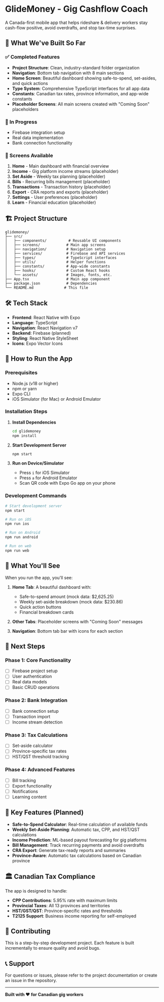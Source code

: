 # GlideMoney - Gig Cashflow Coach

A Canada-first mobile app that helps rideshare & delivery workers stay cash-flow positive, avoid overdrafts, and stop tax-time surprises.

## 🚀 What We've Built So Far

### ✅ Completed Features
- **Project Structure**: Clean, industry-standard folder organization
- **Navigation**: Bottom tab navigation with 8 main sections
- **Home Screen**: Beautiful dashboard showing safe-to-spend, set-asides, and quick actions
- **Type System**: Comprehensive TypeScript interfaces for all app data
- **Constants**: Canadian tax rates, province information, and app-wide constants
- **Placeholder Screens**: All main screens created with "Coming Soon" placeholders

### 🔄 In Progress
- Firebase integration setup
- Real data implementation
- Bank connection functionality

### 📱 Screens Available
1. **Home** - Main dashboard with financial overview
2. **Income** - Gig platform income streams (placeholder)
3. **Set Aside** - Weekly tax planning (placeholder)
4. **Bills** - Recurring bills management (placeholder)
5. **Transactions** - Transaction history (placeholder)
6. **Export** - CRA reports and exports (placeholder)
7. **Settings** - User preferences (placeholder)
8. **Learn** - Financial education (placeholder)

## 🏗️ Project Structure

```
glidemoney/
├── src/
│   ├── components/          # Reusable UI components
│   ├── screens/            # Main app screens
│   ├── navigation/         # Navigation setup
│   ├── services/           # Firebase and API services
│   ├── types/              # TypeScript interfaces
│   ├── utils/              # Helper functions
│   ├── constants/          # App-wide constants
│   ├── hooks/              # Custom React hooks
│   └── assets/             # Images, fonts, etc.
├── App.tsx                 # Main app component
├── package.json            # Dependencies
└── README.md              # This file
```

## 🛠️ Tech Stack

- **Frontend**: React Native with Expo
- **Language**: TypeScript
- **Navigation**: React Navigation v7
- **Backend**: Firebase (planned)
- **Styling**: React Native StyleSheet
- **Icons**: Expo Vector Icons

## 🚀 How to Run the App

### Prerequisites
- Node.js (v18 or higher)
- npm or yarn
- Expo CLI
- iOS Simulator (for Mac) or Android Emulator

### Installation Steps

1. **Install Dependencies**
   ```bash
   cd glidemoney
   npm install
   ```

2. **Start Development Server**
   ```bash
   npm start
   ```

3. **Run on Device/Simulator**
   - Press `i` for iOS Simulator
   - Press `a` for Android Emulator
   - Scan QR code with Expo Go app on your phone

### Development Commands

```bash
# Start development server
npm start

# Run on iOS
npm run ios

# Run on Android
npm run android

# Run on web
npm run web
```

## 📱 What You'll See

When you run the app, you'll see:

1. **Home Tab**: A beautiful dashboard with:
   - Safe-to-spend amount (mock data: $2,625.25)
   - Weekly set-aside breakdown (mock data: $230.86)
   - Quick action buttons
   - Financial breakdown cards

2. **Other Tabs**: Placeholder screens with "Coming Soon" messages

3. **Navigation**: Bottom tab bar with icons for each section

## 🔧 Next Steps

### Phase 1: Core Functionality
- [ ] Firebase project setup
- [ ] User authentication
- [ ] Real data models
- [ ] Basic CRUD operations

### Phase 2: Bank Integration
- [ ] Bank connection setup
- [ ] Transaction import
- [ ] Income stream detection

### Phase 3: Tax Calculations
- [ ] Set-aside calculator
- [ ] Province-specific tax rates
- [ ] HST/QST threshold tracking

### Phase 4: Advanced Features
- [ ] Bill tracking
- [ ] Export functionality
- [ ] Notifications
- [ ] Learning content

## 🎯 Key Features (Planned)

- **Safe-to-Spend Calculator**: Real-time calculation of available funds
- **Weekly Set-Aside Planning**: Automatic tax, CPP, and HST/QST calculations
- **Income Prediction**: ML-based payout forecasting for gig platforms
- **Bill Management**: Track recurring payments and avoid overdrafts
- **CRA Export**: Generate tax-ready reports and summaries
- **Province-Aware**: Automatic tax calculations based on Canadian province

## 🏛️ Canadian Tax Compliance

The app is designed to handle:
- **CPP Contributions**: 5.95% rate with maximum limits
- **Provincial Taxes**: All 13 provinces and territories
- **HST/GST/QST**: Province-specific rates and thresholds
- **T2125 Support**: Business income reporting for self-employed

## 🤝 Contributing

This is a step-by-step development project. Each feature is built incrementally to ensure quality and avoid bugs.

## 📞 Support

For questions or issues, please refer to the project documentation or create an issue in the repository.

---

**Built with ❤️ for Canadian gig workers**
